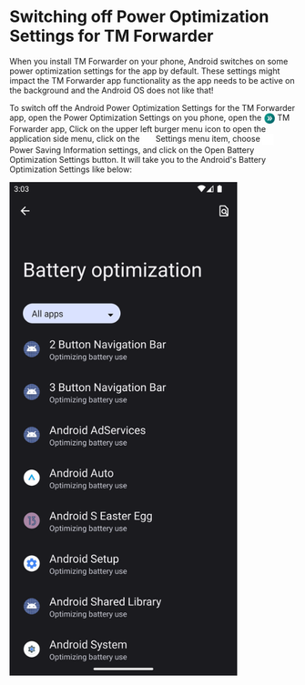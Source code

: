 # Switching off Power Optimization Settings for TM Forwarder
When you install TM Forwarder on your phone, Android switches on some power optimization settings for the app by default. These settings might impact the TM Forwarder app functionality as the app needs to be active on the background and the Android OS does not like that!

To switch off the Android Power Optimization Settings for the TM Forwarder app, open the Power Optimization Settings on you phone, open the <img alt="TM Forwarder App Icon" src="./resources/tm-forwarder-icon.png" width="20" height="20" style="vertical-align: middle;" /> TM Forwarder app, Click on the upper left burger menu icon to open the application side menu, click on the <img alt="Settings Icon" src="./resources/settings_black_24dp.svg" width="20" height="20" style="vertical-align: middle;"/> Settings menu item, choose <img alt="Battery Icon" src="./resources/battery_saver_black_24dp.svg" width="20" height="20" style="vertical-align: middle;"/> Power Saving Information settings, and click on the Open Battery Optimization Settings button. It will take you to the Android's Battery Optimization Settings like below:

<img alt="Battery Optimization Settings Screenshot" src="./resources/phone-power-opt-settings-screenshot.jpg" width=400/>